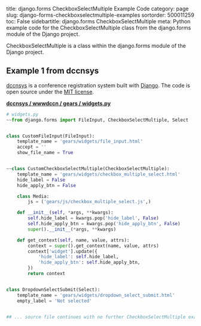 title: django.forms CheckboxSelectMultiple Example Code
category: page
slug: django-forms-checkboxselectmultiple-examples
sortorder: 500011259
toc: False
sidebartitle: django.forms CheckboxSelectMultiple
meta: Python example code for the CheckboxSelectMultiple class from the django.forms module of the Django project.


CheckboxSelectMultiple is a class within the django.forms module of the Django project.


## Example 1 from dccnsys
[dccnsys](https://github.com/dccnconf/dccnsys) is a conference registration
system built with [Django](/django.html). The code is open source under the
[MIT license](https://github.com/dccnconf/dccnsys/blob/master/LICENSE).

[**dccnsys / wwwdccn / gears / widgets.py**](https://github.com/dccnconf/dccnsys/blob/master/wwwdccn/gears/widgets.py)

```python
# widgets.py
~~from django.forms import FileInput, CheckboxSelectMultiple, Select


class CustomFileInput(FileInput):
    template_name = 'gears/widgets/file_input.html'
    accept = ''
    show_file_name = True


~~class CustomCheckboxSelectMultiple(CheckboxSelectMultiple):
    template_name = 'gears/widgets/checkbox_multiple_select.html'
    hide_label = False
    hide_apply_btn = False

    class Media:
        js = ('gears/js/checkbox_multiple_select.js',)

    def __init__(self, *args, **kwargs):
        self.hide_label = kwargs.pop('hide_label', False)
        self.hide_apply_btn = kwargs.pop('hide_apply_btn', False)
        super().__init__(*args, **kwargs)

    def get_context(self, name, value, attrs):
        context = super().get_context(name, value, attrs)
        context['widget'].update({
            'hide_label': self.hide_label,
            'hide_apply_btn': self.hide_apply_btn,
        })
        return context


class DropdownSelectSubmit(Select):
    template_name = 'gears/widgets/dropdown_select_submit.html'
    empty_label = 'Not selected'


## ... source file continues with no further CheckboxSelectMultiple examples...

```


